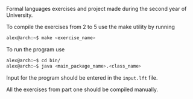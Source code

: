 Formal languages exercises and project made during the second year of University.

To compile the exercises from 2 to 5 use the make utility by running
```bash
alex@arch:~$ make <exercise_name>
```
To run the program use
```bash
alex@arch:~$ cd bin/
alex@arch:~$ java <main_package_name>.<class_name>
```
Input for the program should be entered in the ``` input.lft ``` file.

All the exercises from part one should be compiled manually.